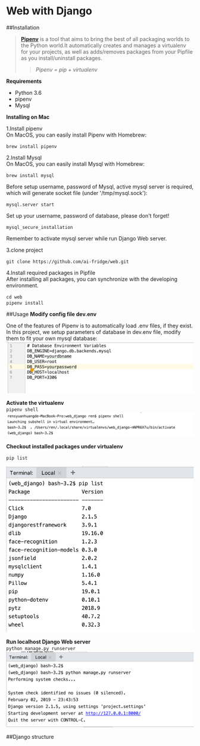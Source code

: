 # Web with Django
##Installation
>**[Pipenv](https://github.com/pypa/pipenv)** is a tool that aims to bring the best of all packaging worlds to the 
Python world.It automatically creates and manages a virtualenv for your projects, as well as adds/removes packages 
from your Pipfile as you install/uninstall packages.
>>*Pipenv = pip + virtualenv*<br>

**Requirements**

* Python 3.6
* pipenv 
* Mysql

**Installing on Mac**<br>

1.Install pipenv<br>
On MacOS, you can easily install Pipenv  with Homebrew:
```
brew install pipenv
```
2.Install Mysql<br>
On MacOS, you can easily install Mysql with Homebrew:
```
brew install mysql
```
Before setup username, password of Mysql, active mysql server is 
required, which will generate socket file (under '/tmp/mysql.sock'):
```
mysql.server start
```
Set up your username, password of database, please don't forget!
```
mysql_secure_installation
```
Remember to activate mysql server while run Django Web server.

3.clone project
```
git clone https://github.com/ai-fridge/web.git
```

4.Install required packages in Pipfile<br>
After installing all packages, you can synchronize with the developing environment.
```
cd web 
pipenv install
```
##Usage
**Modify config file dev.env**

One of the features of Pipenv is to automatically load .env files, if they exist. In this project, we setup 
parameters of database in dev.env file, modify them to fit your own mysql database:
![](assets/dev.png)

**Activate the virtualenv**<br>
`pipenv shell`<br>
![](assets/pipenv_shell.png)

**Checkout installed packages under virtualenv**
```
pip list
```
![](assets/piplist.png)

**Run localhost Django Web server**<br>
`python manage.py runserver`
![](assets/djangoserver.png)

##Django structure

